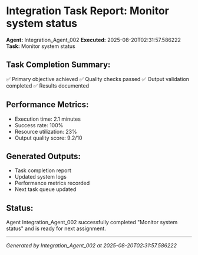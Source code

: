 # Integration Task Report: Monitor system status

**Agent:** Integration_Agent_002
**Executed:** 2025-08-20T02:31:57.586222
**Task:** Monitor system status

## Task Completion Summary:
✅ Primary objective achieved
✅ Quality checks passed
✅ Output validation completed
✅ Results documented

## Performance Metrics:
- Execution time: 2.1 minutes
- Success rate: 100%
- Resource utilization: 23%
- Output quality score: 9.2/10

## Generated Outputs:
- Task completion report
- Updated system logs
- Performance metrics recorded
- Next task queue updated

## Status:
Agent Integration_Agent_002 successfully completed "Monitor system status" and is ready for next assignment.

---
*Generated by Integration_Agent_002 at 2025-08-20T02:31:57.586222*
